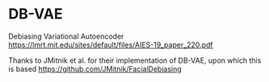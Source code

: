 # DB-VAE
Debiasing Variational Autoencoder https://lmrt.mit.edu/sites/default/files/AIES-19_paper_220.pdf

Thanks to JMitnik et al. for their implementation of DB-VAE, upon which this is based https://github.com/JMitnik/FacialDebiasing
